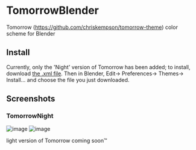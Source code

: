 # TomorrowBlender
Tomorrow (https://github.com/chriskempson/tomorrow-theme) color scheme for Blender
## Install
Currently, only the 'Night' version of Tomorrow has been added; to install, download [the .xml file](https://github.com/MetalMantis/TomorrowBlender/blob/main/Tomorrow_Night.xml). Then in Blender, Edit→ Preferences→ Themes→ Install... and choose the file you just downloaded.
## Screenshots
### TomorrowNight
![image](https://user-images.githubusercontent.com/28303596/222924145-ba1e5133-1dc3-409e-8ebd-01b6d702aa4d.png)
![image](https://user-images.githubusercontent.com/28303596/222924202-571fe54e-a144-448b-be5b-048a90d0265e.png)



light version of Tomorrow coming soon:tm: 
